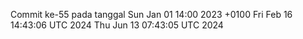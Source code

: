 Commit ke-55 pada tanggal Sun Jan 01 14:00 2023 +0100
Fri Feb 16 14:43:06 UTC 2024
Thu Jun 13 07:43:05 UTC 2024
